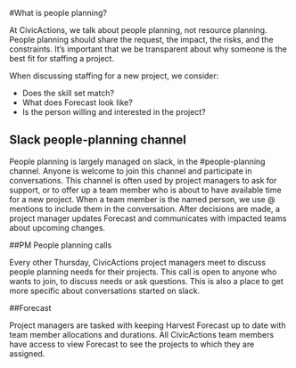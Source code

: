 #What is people planning?

At CivicActions, we talk about people planning, not resource planning. People planning should share the request, the impact, the risks, and the constraints. It’s important that we be transparent about why someone is the best fit for staffing a project.

When discussing staffing for a new project, we consider:

- Does the skill set match?
- What does Forecast look like?
- Is the person willing and interested in the project?

## Slack people-planning channel

People planning is largely managed on slack, in the #people-planning channel. Anyone is welcome to join this channel and participate in conversations. This channel is often used by project managers to ask for support, or to offer up a team member who is about to have available time for a new project. When a team member is the named person, we use @ mentions to include them in the conversation. After decisions are made, a project manager updates Forecast and communicates with impacted teams about upcoming changes.

##PM People planning calls

Every other Thursday, CivicActions project managers meet to discuss people planning needs for their projects. This call is open to anyone who wants to join, to discuss needs or ask questions. This is also a place to get more specific about conversations started on slack.

##Forecast

Project managers are tasked with keeping Harvest Forecast up to date with team member allocations and durations. All CivicActions team members have access to view Forecast to see the projects to which they are assigned.
